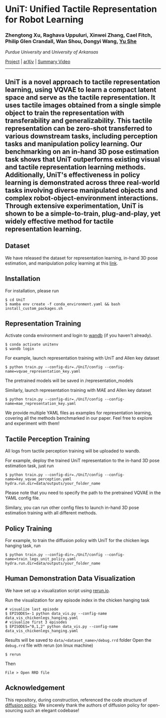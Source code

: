 # UniT: Unified Tactile Representation for Robot Learning 
### Zhengtong Xu, Raghava Uppuluri, Xinwei Zhang, Cael Fitch, Philip Glen Crandall, Wan Shou, Dongyi Wang, [Yu She](https://www.purduemars.com/home)

_Purdue University_ and _University of Arkansas_

[Project](https://zhengtongxu.github.io/unifiedtactile.github.io/) | [arXiv]() | [Summary Video]()

---
UniT is a novel approach to tactile representation learning, using VQVAE to learn a compact latent space and serve as the tactile representation. It uses tactile images obtained from a single simple object to train the representation with transferability and generalizability. This tactile representation can be zero-shot transferred to various downstream tasks, including perception tasks and manipulation policy learning. Our benchmarking on an in-hand 3D pose estimation task shows that UniT outperforms existing visual and tactile representation learning methods. Additionally, UniT's effectiveness in policy learning is demonstrated across three real-world tasks involving diverse manipulated objects and complex robot-object-environment interactions. Through extensive experimentation, UniT is shown to be a simple-to-train, plug-and-play, yet widely effective method for tactile representation learning.
---

## Dataset

We have released the dataset for representation learning, in-hand 3D pose estimation, and manipulation policy learning at this [link](https://drive.google.com/drive/folders/1CkPqgNFCE6B1mr2pxYdNdSR-xAkSnxQc?usp=sharing).

## Installation

For installation, please run

```console
$ cd UniT
$ mamba env create -f conda_environment.yaml && bash install_custom_packages.sh
```

## Representation Training

Activate conda environment and login to [wandb](https://wandb.ai) (if you haven't already).
```console
$ conda activate unitenv
$ wandb login
```

For example, launch representation training with UniT and Allen key dataset
```console
$ python train.py --config-dir=./UniT/config --config-name=vqvae_representation_key.yaml
```
The pretrained models will be saved in /representation_models

Similarly, launch representation training with MAE and Allen key dataset
```console
$ python train.py --config-dir=./UniT/config --config-name=mae_representation_key.yaml
```

We provide multiple YAML files as examples for representation learning, covering all the methods benchmarked in our paper. Feel free to explore and experiment with them!


## Tactile Perception Training
All logs from tactile perception training will be uploaded to wandb.

For example, deploy the trained UniT representation to the in-hand 3D pose estimation task, just run
```console
$ python train.py --config-dir=./UniT/config --config-name=key_vqvae_perception.yaml hydra.run.dir=data/outputs/your_folder_name
```
Please note that you need to specify the path to the pretrained VQVAE in the YAML config file.

Similary, you can run other config files to launch in-hand 3D pose estimation training with all different methods.

## Policy Training
For example, to train the diffusion policy with UniT for the chicken legs hanging task, run
```console
$ python train.py --config-dir=./UniT/config --config-name=train_legs_unit_policy.yaml hydra.run.dir=data/outputs/your_folder_name
```

## Human Demonstration Data Visualization
We have set up a visualization script using [rerun.io](https://rerun.io/).

Run the visualization for any episode index in the chicken hanging task

```console
# visualize last episode
$ EPISODES=-1 python data_vis.py --config-name data_vis_chickenlegs_hanging.yaml
# visualize first 3 episodes
$ EPISODES="0,1,2" python data_vis.py --config-name data_vis_chickenlegs_hanging.yaml
```

Results will be saved to `data/<dataset_name>/debug.rrd` folder
Open the `debug.rrd` file with rerun (on linux machine)

```console
$ rerun
```
Then
```
File > Open RRD file
```

## Acknowledgement

This repository, during construction, referenced the code structure of [diffusion policy](https://github.com/real-stanford/diffusion_policy). We sincerely thank the authors of diffusion policy for open-sourcing such an elegant codebase!